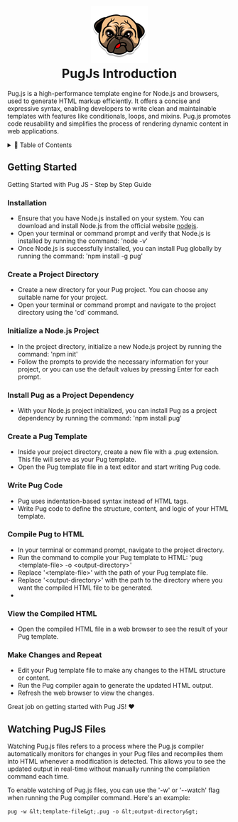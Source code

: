 <h1 align="center">
  <img src="./Pug-Life-PNG-Picture.png" width="128">
  <br>
  PugJs Introduction
</h1>

<p>
  Pug.js is a high-performance template engine for Node.js and browsers, used to generate HTML markup efficiently. It offers a concise and expressive syntax, enabling developers to write clean and maintainable templates with features like conditionals, loops, and mixins. Pug.js promotes code reusability and simplifies the process of rendering dynamic content in web applications.
</p>

<details>
<summary>📖 Table of Contents</summary>
<p>

- [Getting Started](#getting-started)
  - [Installation](#installation)
  - [Create a Project Directory](#create-a-project-directory)
  - [Initialize a Node.js Project](#initialize-a-nodejs-project)
  - [Install Pug as a Project Dependency](#install-pug-as-a-project-dependency)
  - [Create a Pug Template](#create-a-pug-template)
  - [Write Pug Code](#write-pug-code)
  - [Compile Pug to HTML](#compile-pug-to-html)
  - [View the Compiled HTML](#view-the-compiled-html)
  - [Make Changes and Repeat](#make-changes-and-repeat)
- [Watching PugJS Files](#watching-pugjs-files)
</p>
</details>


## Getting Started
Getting Started with Pug JS - Step by Step Guide
### Installation
- Ensure that you have Node.js installed on your system.
  You can download and install Node.js from the official website [nodejs](https://nodejs.org).
- Open your terminal or command prompt and verify that Node.js is installed by running the command: 'node -v'
- Once Node.js is successfully installed, you can install Pug globally by running the command: 'npm install -g pug'

### Create a Project Directory
- Create a new directory for your Pug project. 
  You can choose any suitable name for your project.
- Open your terminal or command prompt and navigate to the project directory using the 'cd' command.

### Initialize a Node.js Project
- In the project directory, initialize a new Node.js project by running the command: 'npm init'
- Follow the prompts to provide the necessary information for your project, or you can use the default values by pressing Enter for each prompt.

### Install Pug as a Project Dependency
- With your Node.js project initialized, you can install Pug as a project dependency by running the command: 'npm install pug'

### Create a Pug Template
- Inside your project directory, create a new file with a .pug extension. 
  This file will serve as your Pug template.
- Open the Pug template file in a text editor and start writing Pug code.

### Write Pug Code
- Pug uses indentation-based syntax instead of HTML tags.
- Write Pug code to define the structure, content, and logic of your HTML template.

### Compile Pug to HTML
- In your terminal or command prompt, navigate to the project directory.
- Run the command to compile your Pug template to HTML: 'pug &lt;template-file&gt; -o &lt;output-directory&gt;'
- Replace '&lt;template-file&gt;' with the path of your Pug template file.
- Replace '&lt;output-directory&gt;' with the path to the directory where you want the compiled HTML file to be generated.
- 

### View the Compiled HTML
- Open the compiled HTML file in a web browser to see the result of your Pug template.
### Make Changes and Repeat
- Edit your Pug template file to make any changes to the HTML structure or content.
- Run the Pug compiler again to generate the updated HTML output.
- Refresh the web browser to view the changes.

Great job on getting started with Pug JS! &hearts;

## Watching PugJS Files
Watching Pug.js files refers to a process where the Pug.js compiler automatically monitors for changes in your Pug files and recompiles them into HTML whenever a modification is detected.
This allows you to see the updated output in real-time without manually running the compilation command each time.

To enable watching of Pug.js files, you can use the '-w' or '--watch' flag when running the Pug compiler command. Here's an example:
```
pug -w &lt;template-file&gt;.pug -o &lt;output-directory&gt;
```